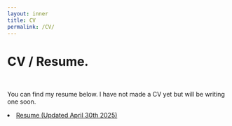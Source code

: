 ```yaml
---
layout: inner
title: CV
permalink: /CV/
---
```

# CV / Resume.
<body style="height: 66vh;">
<br>

<p> You can find my resume below. I have not made a CV yet but will be writing one soon. </p>
<li> 
    <a href="https://www.connorjay.me/files/connor_e_jay_master_resume_april_30_25.pdf">Resume (Updated April 30th 2025)</a>
</li>
